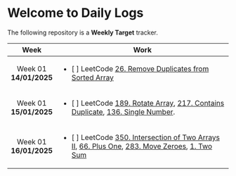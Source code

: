 
# Welcome to Daily Logs
The following repository is a **Weekly Target** tracker.<br>

| Week | Work |
| :-------------: | ------------------- | 
| Week 01 <br>  **14/01/2025**| <ul><li>[ ] LeetCode [26. Remove Duplicates from Sorted Array](https://leetcode.com/problems/remove-duplicates-from-sorted-array/description/) </li> |
| Week 01 <br>  **15/01/2025**| <ul><li>[ ] LeetCode [189. Rotate Array](https://leetcode.com/problems/rotate-array/description/), [217. Contains Duplicate](https://leetcode.com/problems/contains-duplicate/description/), [136. Single Number](https://leetcode.com/problems/single-number/description/). </li></ul> |
| Week 01 <br>  **16/01/2025**| <ul><li>[ ] LeetCode [350. Intersection of Two Arrays II](https://leetcode.com/problems/intersection-of-two-arrays-ii/description/), [66. Plus One](https://leetcode.com/problems/plus-one/description/), [283. Move Zeroes](https://leetcode.com/problems/move-zeroes/description/), [1. Two Sum](https://leetcode.com/problems/two-sum/description/) </li> |
